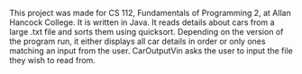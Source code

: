 This project was made for CS 112, Fundamentals of Programming 2, at Allan Hancock College. It is written in Java. It reads details about cars from a large .txt file and sorts them using quicksort. Depending on the version of the program run, it either displays all car details in order or only ones matching an input from the user. CarOutputVin asks the user to input the file they wish to read from.
